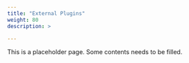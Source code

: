 ```yaml
---
title: "External Plugins"
weight: 80
description: >
  
---
```


This is a placeholder page. Some contents needs to be filled.
